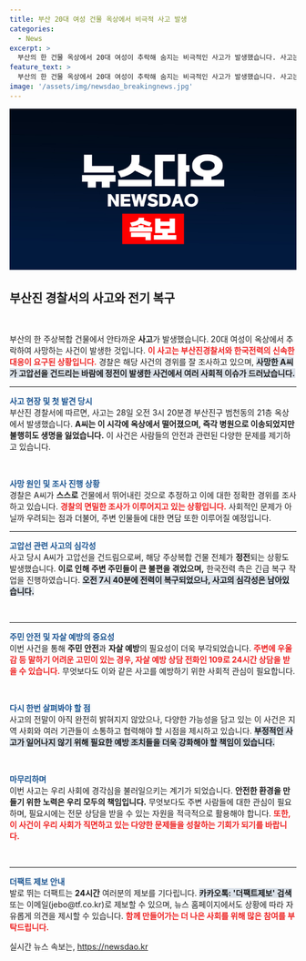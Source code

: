 ```yaml
---
title: 부산 20대 여성 건물 옥상에서 비극적 사고 발생
categories:
  - News
excerpt: >
  부산의 한 건물 옥상에서 20대 여성이 추락해 숨지는 비극적인 사고가 발생했습니다. 사고는 고압선을 건드린 후 정전까지 이어졌는데, 경찰은 자살 가능성을 염두에 두고 조사 중입니다.
feature_text: >
  부산의 한 건물 옥상에서 20대 여성이 추락해 숨지는 비극적인 사고가 발생했습니다. 사고는 고압선을 건드린 후 정전까지 이어졌는데, 경찰은 자살 가능성을 염두에 두고 조사 중입니다.
image: '/assets/img/newsdao_breakingnews.jpg'
---
```


<p><img src="/assets/img/newsdao_breakingnews.jpg" alt="cryptoinkorea 속보" /></p>

<h2 data-ke-size="size26">부산진 경찰서의 사고와 전기 복구</h2>

<p data-ke-size="size16">&nbsp;</p> 

<p>부산의 한 주상복합 건물에서 안타까운 <b>사고</b>가 발생했습니다. 20대 여성이 옥상에서 추락하여 사망하는 사건이 발생한 것입니다. <b><span style="color: #ee2323;">이 사고는 부산진경찰서와 한국전력의 신속한 대응이 요구된 상황입니다.</span></b> 경찰은 해당 사건의 경위를 잘 조사하고 있으며, <b><span style="background-color: #21538527;">사망한 A씨가 고압선을 건드리는 바람에 정전이 발생한 사건에서 여러 사회적 이슈가 드러났습니다.</span></b> </p>

<hr>

<p><b><span style="color: #1a5490;">사고 현장 및 첫 발견 당시</span></b>
<br>
부산진 경찰서에 따르면, 사고는 28일 오전 3시 20분경 부산진구 범천동의 21층 옥상에서 발생했습니다. <b>A씨는 이 시각에 옥상에서 떨어졌으며, 즉각 병원으로 이송되었지만 불행히도 생명을 잃었습니다.</b> 이 사건은 사람들의 안전과 관련된 다양한 문제를 제기하고 있습니다.</p>

<p data-ke-size="size16">&nbsp;</p> 

<p><b><span style="color: #1a5490;">사망 원인 및 조사 진행 상황</span></b>
<br>
경찰은 A씨가 <b>스스로</b> 건물에서 뛰어내린 것으로 추정하고 이에 대한 정확한 경위를 조사하고 있습니다. <b><span style="color: #ee2323;">경찰의 면밀한 조사가 이루어지고 있는 상황입니다.</span></b> 사회적인 문제가 아닐까 우려되는 점과 더불어, 주변 인물들에 대한 면담 또한 이루어질 예정입니다.</p>

<hr>

<p><b><span style="color: #1a5490;">고압선 관련 사고의 심각성</span></b>
<br>
사고 당시 A씨가 고압선을 건드림으로써, 해당 주상복합 건물 전체가 <b>정전</b>되는 상황도 발생했습니다. <b>이로 인해 주변 주민들이 큰 불편을 겪었으며,</b> 한국전력 측은 긴급 복구 작업을 진행하였습니다. <b><span style="background-color: #21538527;">오전 7시 40분에 전력이 복구되었으나, 사고의 심각성은 남아있습니다.</span></b></p>

<p data-ke-size="size16">&nbsp;</p> 

<hr>

<p><b><span style="color: #1a5490;">주민 안전 및 자살 예방의 중요성</span></b>
<br>
이번 사건을 통해 <b>주민 안전</b>과 <b>자살 예방</b>의 필요성이 더욱 부각되었습니다. <b><span style="color: #ee2323;">주변에 우울감 등 말하기 어려운 고민이 있는 경우, 자살 예방 상담 전화인 109로 24시간 상담을 받을 수 있습니다.</span></b> 무엇보다도 이와 같은 사고를 예방하기 위한 사회적 관심이 필요합니다.</p>

<p data-ke-size="size16">&nbsp;</p> 

<p><b><span style="color: #1a5490;">다시 한번 살펴봐야 할 점</span></b>
<br>
사고의 전말이 아직 완전히 밝혀지지 않았으나, 다양한 가능성을 담고 있는 이 사건은 지역 사회와 여러 기관들이 소통하고 협력해야 할 시점을 제시하고 있습니다. <b><span style="background-color: #21538527;">부정적인 사고가 일어나지 않기 위해 필요한 예방 조치들을 더욱 강화해야 할 책임이 있습니다.</span></b></p>

<p data-ke-size="size16">&nbsp;</p> 

<p><b><span style="color: #1a5490;">마무리하며</span></b>
<br>
이번 사고는 우리 사회에 경각심을 불러일으키는 계기가 되었습니다. <b>안전한 환경을 만들기 위한 노력은 우리 모두의 책임입니다.</b> 무엇보다도 주변 사람들에 대한 관심이 필요하며, 필요시에는 전문 상담을 받을 수 있는 자원을 적극적으로 활용해야 합니다. <b><span style="color: #ee2323;">또한, 이 사건이 우리 사회가 직면하고 있는 다양한 문제들을 성찰하는 기회가 되기를 바랍니다.</span></b></p>

<p data-ke-size="size16">&nbsp;</p> 

<hr> 

<p><b><span style="color: #1a5490;">더팩트 제보 안내</span></b>
<br>
발로 뛰는 더팩트는 <b>24시간</b> 여러분의 제보를 기다립니다. <b><span style="background-color: #21538527;">카카오톡: '더팩트제보' 검색</span></b> 또는 이메일(jebo@tf.co.kr)로 제보할 수 있으며, 뉴스 홈페이지에서도 상황에 따라 자유롭게 의견을 제시할 수 있습니다. <b><span style="color: #ee2323;">함께 만들어가는 더 나은 사회를 위해 많은 참여를 부탁드립니다.</span></b> </p>
실시간 뉴스 속보는, <a href="https://newsdao.kr" rel="dofollow">https://newsdao.kr</a>


